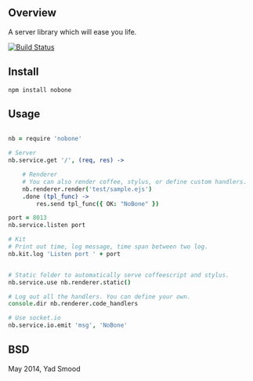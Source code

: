 ## Overview

A server library which will ease you life.

[![Build Status](https://travis-ci.org/ysmood/nobone.svg)](https://travis-ci.org/ysmood/nobone)


## Install

    npm install nobone


## Usage


```coffeescript

nb = require 'nobone'

# Server
nb.service.get '/', (req, res) ->

    # Renderer
    # You can also render coffee, stylus, or define custom handlers.
    nb.renderer.render('test/sample.ejs')
    .done (tpl_func) ->
        res.send tpl_func({ OK: "NoBone" })

port = 8013
nb.service.listen port

# Kit
# Print out time, log message, time span between two log.
nb.kit.log 'Listen port ' + port


# Static folder to automatically serve coffeescript and stylus.
nb.service.use nb.renderer.static()

# Log out all the handlers. You can define your own.
console.dir nb.renderer.code_handlers

# Use socket.io
nb.service.io.emit 'msg', 'NoBone'

```


## BSD

May 2014, Yad Smood
